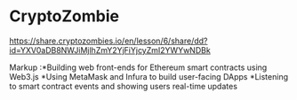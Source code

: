 # CryptoZombie
https://share.cryptozombies.io/en/lesson/6/share/dd?id=YXV0aDB8NWJiMjlhZmY2YjFiYjcyZmI2YWYwNDBk

Markup :*Building web front-ends for Ethereum smart contracts using Web3.js
*Using MetaMask and Infura to build user-facing DApps
*Listening to smart contract events and showing users real-time updates
